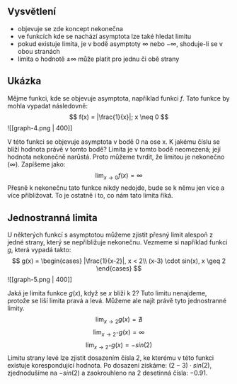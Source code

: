 ## Vysvětlení

* objevuje se zde koncept nekonečna
* ve funkcích kde se nachází asymptota lze také hledat limitu
* pokud existuje limita, je v bodě asymptoty $\infty$ nebo $-\infty$, shoduje-li se v obou stranách
* limita o hodnotě $\pm\infty$ může platit pro jednu či obě strany

## Ukázka

Mějme funkci, kde se objevuje asymptota, například funkci $f$. Tato funkce by mohla vypadat následovně:
$$
f(x) = |\frac{1}{x}|; x \neq 0
$$
![[graph-4.png | 400]]

V této funkci se objevuje asymptota v bodě 0 na ose x. K jakému číslu se blíží hodnota právě v tomto bodě? Limita je v tomto bodě neomezená; její hodnota nekonečně narůstá. Proto můžeme tvrdit, že limitou je nekonečno ($\infty$). Zapíšeme jako:
$$\lim_{x \to 0}f(x) = \infty$$
Přesně k nekonečnu tato funkce nikdy nedojde, bude se k němu jen více a více přibližovat. To je ostatně i to, co nám tato limita říká.

## Jednostranná limita

U některých funkcí s asymptotou můžeme zjistit přesný limit alespoň z jedné strany, který se nepřibližuje nekonečnu. Vezmeme si například funkci $g$, která vypadá takto:
$$
g(x) =
\begin{cases}
|\frac{1}{x-2}|, x < 2\\
(x-3) \cdot sin(x), x \geq 2
\end{cases}
$$
![[graph-5.png | 400]]

Jaká je limita funkce $g(x)$, když se $x$ blíží k 2? Tuto limitu nenajdeme, protože se liší limita pravá a levá. Můžeme ale najít právě tyto jednostranné limity.
$$\lim_{x \to 2}g(x) = \nexists$$
$$\lim_{x \to 2^-}g(x) = \infty$$
$$\lim_{x \to 2^+}g(x) = -sin(2)$$
Limitu strany levé lze zjistit dosazením čísla 2, ke kterému v této funkci existuje korespondující hodnota. Po dosazení získáme: $(2 - 3) \cdot sin(2)$, zjednodušíme na $-sin(2)$ a zaokrouhleno na 2 desetinná čísla: $-0.91$.